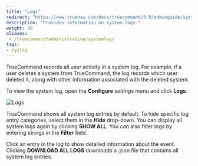 ```yaml
---
title: "Logs"
redirect: "https://www.truenas.com/docs/truecommand/3.0/adminguide/systemlog/"
description: "Provides information on system logs."
weight: 30
aliases:
 - /truecommand/administration/systemlog/
tags:
- syslog
---
```


TrueCommand records all user activity in a system log.
For example, if a user deletes a system from TrueCommand, the log records which user deleted it, along with other information associated with the deleted system.

To view the system log, open the **Configure** <i class="material-icons" aria-hidden="true" title="Settings">settings</i> menu and click **Logs**.

![Logs](/images/TrueCommand/Logs/SystemLogs.png "Logs")

TrueCommand shows all system log entries by default.
To hide specific log entry categories, select them in the **Hide** drop-down.
You can display all system logs again by clicking **SHOW ALL**.
You can also filter logs by entering strings in the **Filter** field.

Click an entry in the log to show detailed information about the event.
Clicking **DOWNLOAD ALL LOGS** downloads a <file>.json</file> file that contains all system log entries.